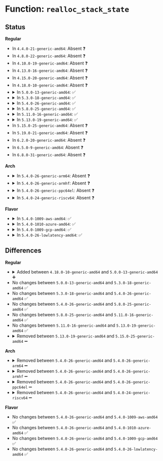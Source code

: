# Function: <code>realloc_stack_state</code>

## Status
<b>Regular</b>
<ul>
<li>
In <code>4.4.0-21-generic-amd64</code>: Absent ❓
</li>
<li>
In <code>4.8.0-22-generic-amd64</code>: Absent ❓
</li>
<li>
In <code>4.10.0-19-generic-amd64</code>: Absent ❓
</li>
<li>
In <code>4.13.0-16-generic-amd64</code>: Absent ❓
</li>
<li>
In <code>4.15.0-20-generic-amd64</code>: Absent ❓
</li>
<li>
In <code>4.18.0-10-generic-amd64</code>: Absent ❓
</li>
<li>
<details>
<summary>In <code>5.0.0-13-generic-amd64</code>: ✅</summary>

```c
int realloc_stack_state(struct bpf_func_state * state, int size, bool copy_old)
```

```json
{
  "name": "realloc_stack_state",
  "collision_type": "Unique Static",
  "inline_type": "No",
  "funcs": [
    {
      "addr": 18446744071580707552,
      "name": "realloc_stack_state",
      "external": false,
      "loc": "kernel/bpf/verifier.c:573",
      "file": "kernel/bpf/verifier.c",
      "inline": "seen, unknown",
      "caller_inline": [],
      "caller_func": [
        "kernel/bpf/verifier.c:check_mem_access",
        "kernel/bpf/verifier.c:copy_verifier_state"
      ]
    }
  ],
  "symbols": [
    {
      "addr": 18446744071580707552,
      "name": "realloc_stack_state",
      "section": ".text",
      "bind": "STB_LOCAL",
      "size": 317
    }
  ]
}
```
</details>
</li>
<li>
<details>
<summary>In <code>5.3.0-18-generic-amd64</code>: ✅</summary>

```c
int realloc_stack_state(struct bpf_func_state * state, int size, bool copy_old)
```

```json
{
  "name": "realloc_stack_state",
  "collision_type": "Unique Static",
  "inline_type": "No",
  "funcs": [
    {
      "addr": 18446744071580781760,
      "name": "realloc_stack_state",
      "external": false,
      "loc": "kernel/bpf/verifier.c:596",
      "file": "kernel/bpf/verifier.c",
      "inline": "seen, unknown",
      "caller_inline": [],
      "caller_func": [
        "kernel/bpf/verifier.c:check_mem_access",
        "kernel/bpf/verifier.c:copy_verifier_state"
      ]
    }
  ],
  "symbols": [
    {
      "addr": 18446744071580781760,
      "name": "realloc_stack_state",
      "section": ".text",
      "bind": "STB_LOCAL",
      "size": 349
    }
  ]
}
```
</details>
</li>
<li>
<details>
<summary>In <code>5.4.0-26-generic-amd64</code>: ✅</summary>

```c
int realloc_stack_state(struct bpf_func_state * state, int size, bool copy_old)
```

```json
{
  "name": "realloc_stack_state",
  "collision_type": "Unique Static",
  "inline_type": "No",
  "funcs": [
    {
      "addr": 18446744071580832688,
      "name": "realloc_stack_state",
      "external": false,
      "loc": "kernel/bpf/verifier.c:596",
      "file": "kernel/bpf/verifier.c",
      "inline": "seen, unknown",
      "caller_inline": [],
      "caller_func": [
        "kernel/bpf/verifier.c:check_mem_access",
        "kernel/bpf/verifier.c:copy_verifier_state"
      ]
    }
  ],
  "symbols": [
    {
      "addr": 18446744071580832688,
      "name": "realloc_stack_state",
      "section": ".text",
      "bind": "STB_LOCAL",
      "size": 349
    }
  ]
}
```
</details>
</li>
<li>
<details>
<summary>In <code>5.8.0-25-generic-amd64</code>: ✅</summary>

```c
int realloc_stack_state(struct bpf_func_state * state, int size, bool copy_old)
```

```json
{
  "name": "realloc_stack_state",
  "collision_type": "Unique Static",
  "inline_type": "No",
  "funcs": [
    {
      "addr": 18446744071580961184,
      "name": "realloc_stack_state",
      "external": false,
      "loc": "kernel/bpf/verifier.c:723",
      "file": "kernel/bpf/verifier.c",
      "inline": "seen, unknown",
      "caller_inline": [],
      "caller_func": [
        "kernel/bpf/verifier.c:check_stack_write",
        "kernel/bpf/verifier.c:copy_verifier_state"
      ]
    }
  ],
  "symbols": [
    {
      "addr": 18446744071580961184,
      "name": "realloc_stack_state",
      "section": ".text",
      "bind": "STB_LOCAL",
      "size": 318
    }
  ]
}
```
</details>
</li>
<li>
<details>
<summary>In <code>5.11.0-16-generic-amd64</code>: ✅</summary>

```c
int realloc_stack_state(struct bpf_func_state * state, int size, bool copy_old)
```

```json
{
  "name": "realloc_stack_state",
  "collision_type": "Unique Static",
  "inline_type": "No",
  "funcs": [
    {
      "addr": 18446744071580961120,
      "name": "realloc_stack_state",
      "external": false,
      "loc": "kernel/bpf/verifier.c:749",
      "file": "kernel/bpf/verifier.c",
      "inline": "seen, unknown",
      "caller_inline": [],
      "caller_func": [
        "kernel/bpf/verifier.c:check_stack_write",
        "kernel/bpf/verifier.c:copy_verifier_state"
      ]
    }
  ],
  "symbols": [
    {
      "addr": 18446744071580961120,
      "name": "realloc_stack_state",
      "section": ".text",
      "bind": "STB_LOCAL",
      "size": 315
    }
  ]
}
```
</details>
</li>
<li>
<details>
<summary>In <code>5.13.0-19-generic-amd64</code>: ✅</summary>

```c
int realloc_stack_state(struct bpf_func_state * state, int size, bool copy_old)
```

```json
{
  "name": "realloc_stack_state",
  "collision_type": "Unique Static",
  "inline_type": "No",
  "funcs": [
    {
      "addr": 18446744071580960880,
      "name": "realloc_stack_state",
      "external": false,
      "loc": "kernel/bpf/verifier.c:798",
      "file": "kernel/bpf/verifier.c",
      "inline": "seen, unknown",
      "caller_inline": [],
      "caller_func": [
        "kernel/bpf/verifier.c:check_stack_write_var_off",
        "kernel/bpf/verifier.c:check_stack_write_fixed_off",
        "kernel/bpf/verifier.c:copy_verifier_state"
      ]
    }
  ],
  "symbols": [
    {
      "addr": 18446744071580960880,
      "name": "realloc_stack_state",
      "section": ".text",
      "bind": "STB_LOCAL",
      "size": 315
    }
  ]
}
```
</details>
</li>
<li>
In <code>5.15.0-25-generic-amd64</code>: Absent ❓
</li>
<li>
In <code>5.19.0-21-generic-amd64</code>: Absent ❓
</li>
<li>
In <code>6.2.0-20-generic-amd64</code>: Absent ❓
</li>
<li>
In <code>6.5.0-9-generic-amd64</code>: Absent ❓
</li>
<li>
In <code>6.8.0-31-generic-amd64</code>: Absent ❓
</li>
</ul>
<b>Arch</b>
<ul>
<li>
<details>
<summary>In <code>5.4.0-26-generic-arm64</code>: Absent ❓</summary>

```json
{
  "name": "realloc_stack_state",
  "collision_type": "Unique Static",
  "inline_type": "Full",
  "funcs": [
    {
      "addr": 18446603336492191264,
      "name": "realloc_stack_state",
      "external": false,
      "loc": "kernel/bpf/verifier.c:596",
      "file": "kernel/bpf/verifier.c",
      "inline": "not declared, inlined",
      "caller_inline": [
        "kernel/bpf/verifier.c:check_stack_write",
        "kernel/bpf/verifier.c:copy_verifier_state"
      ],
      "caller_func": []
    }
  ],
  "symbols": []
}
```
</details>
</li>
<li>
<details>
<summary>In <code>5.4.0-26-generic-armhf</code>: Absent ❓</summary>

```json
{
  "name": "realloc_stack_state",
  "collision_type": "Unique Static",
  "inline_type": "Full",
  "funcs": [
    {
      "addr": 3226087624,
      "name": "realloc_stack_state",
      "external": false,
      "loc": "kernel/bpf/verifier.c:596",
      "file": "kernel/bpf/verifier.c",
      "inline": "not declared, inlined",
      "caller_inline": [
        "kernel/bpf/verifier.c:check_stack_write",
        "kernel/bpf/verifier.c:copy_verifier_state"
      ],
      "caller_func": []
    }
  ],
  "symbols": []
}
```
</details>
</li>
<li>
<details>
<summary>In <code>5.4.0-26-generic-ppc64el</code>: Absent ❓</summary>

```json
{
  "name": "realloc_stack_state",
  "collision_type": "Unique Static",
  "inline_type": "Full",
  "funcs": [
    {
      "addr": 13835058055285407924,
      "name": "realloc_stack_state",
      "external": false,
      "loc": "kernel/bpf/verifier.c:596",
      "file": "kernel/bpf/verifier.c",
      "inline": "not declared, inlined",
      "caller_inline": [
        "kernel/bpf/verifier.c:check_stack_write",
        "kernel/bpf/verifier.c:copy_verifier_state"
      ],
      "caller_func": []
    }
  ],
  "symbols": []
}
```
</details>
</li>
<li>
<details>
<summary>In <code>5.4.0-24-generic-riscv64</code>: Absent ❓</summary>

```json
{
  "name": "realloc_stack_state",
  "collision_type": "Unique Static",
  "inline_type": "Full",
  "funcs": [
    {
      "addr": 18446743936272343884,
      "name": "realloc_stack_state",
      "external": false,
      "loc": "kernel/bpf/verifier.c:596",
      "file": "kernel/bpf/verifier.c",
      "inline": "not declared, inlined",
      "caller_inline": [
        "kernel/bpf/verifier.c:check_stack_write",
        "kernel/bpf/verifier.c:copy_verifier_state"
      ],
      "caller_func": []
    }
  ],
  "symbols": []
}
```
</details>
</li>
</ul>
<b>Flavor</b>
<ul>
<li>
<details>
<summary>In <code>5.4.0-1009-aws-amd64</code>: ✅</summary>

```c
int realloc_stack_state(struct bpf_func_state * state, int size, bool copy_old)
```

```json
{
  "name": "realloc_stack_state",
  "collision_type": "Unique Static",
  "inline_type": "No",
  "funcs": [
    {
      "addr": 18446744071580801488,
      "name": "realloc_stack_state",
      "external": false,
      "loc": "kernel/bpf/verifier.c:596",
      "file": "kernel/bpf/verifier.c",
      "inline": "seen, unknown",
      "caller_inline": [],
      "caller_func": [
        "kernel/bpf/verifier.c:check_mem_access",
        "kernel/bpf/verifier.c:copy_verifier_state"
      ]
    }
  ],
  "symbols": [
    {
      "addr": 18446744071580801488,
      "name": "realloc_stack_state",
      "section": ".text",
      "bind": "STB_LOCAL",
      "size": 349
    }
  ]
}
```
</details>
</li>
<li>
<details>
<summary>In <code>5.4.0-1010-azure-amd64</code>: ✅</summary>

```c
int realloc_stack_state(struct bpf_func_state * state, int size, bool copy_old)
```

```json
{
  "name": "realloc_stack_state",
  "collision_type": "Unique Static",
  "inline_type": "No",
  "funcs": [
    {
      "addr": 18446744071580747664,
      "name": "realloc_stack_state",
      "external": false,
      "loc": "kernel/bpf/verifier.c:596",
      "file": "kernel/bpf/verifier.c",
      "inline": "seen, unknown",
      "caller_inline": [],
      "caller_func": [
        "kernel/bpf/verifier.c:check_mem_access",
        "kernel/bpf/verifier.c:copy_verifier_state"
      ]
    }
  ],
  "symbols": [
    {
      "addr": 18446744071580747664,
      "name": "realloc_stack_state",
      "section": ".text",
      "bind": "STB_LOCAL",
      "size": 349
    }
  ]
}
```
</details>
</li>
<li>
<details>
<summary>In <code>5.4.0-1009-gcp-amd64</code>: ✅</summary>

```c
int realloc_stack_state(struct bpf_func_state * state, int size, bool copy_old)
```

```json
{
  "name": "realloc_stack_state",
  "collision_type": "Unique Static",
  "inline_type": "No",
  "funcs": [
    {
      "addr": 18446744071580792736,
      "name": "realloc_stack_state",
      "external": false,
      "loc": "kernel/bpf/verifier.c:596",
      "file": "kernel/bpf/verifier.c",
      "inline": "seen, unknown",
      "caller_inline": [],
      "caller_func": [
        "kernel/bpf/verifier.c:check_mem_access",
        "kernel/bpf/verifier.c:copy_verifier_state"
      ]
    }
  ],
  "symbols": [
    {
      "addr": 18446744071580792736,
      "name": "realloc_stack_state",
      "section": ".text",
      "bind": "STB_LOCAL",
      "size": 349
    }
  ]
}
```
</details>
</li>
<li>
<details>
<summary>In <code>5.4.0-26-lowlatency-amd64</code>: ✅</summary>

```c
int realloc_stack_state(struct bpf_func_state * state, int size, bool copy_old)
```

```json
{
  "name": "realloc_stack_state",
  "collision_type": "Unique Static",
  "inline_type": "No",
  "funcs": [
    {
      "addr": 18446744071580851120,
      "name": "realloc_stack_state",
      "external": false,
      "loc": "kernel/bpf/verifier.c:596",
      "file": "kernel/bpf/verifier.c",
      "inline": "seen, unknown",
      "caller_inline": [],
      "caller_func": [
        "kernel/bpf/verifier.c:check_mem_access",
        "kernel/bpf/verifier.c:copy_verifier_state"
      ]
    }
  ],
  "symbols": [
    {
      "addr": 18446744071580851120,
      "name": "realloc_stack_state",
      "section": ".text",
      "bind": "STB_LOCAL",
      "size": 349
    }
  ]
}
```
</details>
</li>
</ul>

## Differences
<b>Regular</b>
<ul>
<li>
<details>
<summary>Added between <code>4.18.0-10-generic-amd64</code> and <code>5.0.0-13-generic-amd64</code> ➕</summary>

```c
int realloc_stack_state(struct bpf_func_state * state, int size, bool copy_old)
```
</details>
</li>
<li>
No changes between <code>5.0.0-13-generic-amd64</code> and <code>5.3.0-18-generic-amd64</code> ✅
</li>
<li>
No changes between <code>5.3.0-18-generic-amd64</code> and <code>5.4.0-26-generic-amd64</code> ✅
</li>
<li>
No changes between <code>5.4.0-26-generic-amd64</code> and <code>5.8.0-25-generic-amd64</code> ✅
</li>
<li>
No changes between <code>5.8.0-25-generic-amd64</code> and <code>5.11.0-16-generic-amd64</code> ✅
</li>
<li>
No changes between <code>5.11.0-16-generic-amd64</code> and <code>5.13.0-19-generic-amd64</code> ✅
</li>
<li>
<details>
<summary>Removed between <code>5.13.0-19-generic-amd64</code> and <code>5.15.0-25-generic-amd64</code> ➖</summary>

```c
int realloc_stack_state(struct bpf_func_state * state, int size, bool copy_old)
```
</details>
</li>
</ul>
<b>Arch</b>
<ul>
<li>
<details>
<summary>Removed between <code>5.4.0-26-generic-amd64</code> and <code>5.4.0-26-generic-arm64</code> ➖</summary>

```c
int realloc_stack_state(struct bpf_func_state * state, int size, bool copy_old)
```
</details>
</li>
<li>
<details>
<summary>Removed between <code>5.4.0-26-generic-amd64</code> and <code>5.4.0-26-generic-armhf</code> ➖</summary>

```c
int realloc_stack_state(struct bpf_func_state * state, int size, bool copy_old)
```
</details>
</li>
<li>
<details>
<summary>Removed between <code>5.4.0-26-generic-amd64</code> and <code>5.4.0-26-generic-ppc64el</code> ➖</summary>

```c
int realloc_stack_state(struct bpf_func_state * state, int size, bool copy_old)
```
</details>
</li>
<li>
<details>
<summary>Removed between <code>5.4.0-26-generic-amd64</code> and <code>5.4.0-24-generic-riscv64</code> ➖</summary>

```c
int realloc_stack_state(struct bpf_func_state * state, int size, bool copy_old)
```
</details>
</li>
</ul>
<b>Flavor</b>
<ul>
<li>
No changes between <code>5.4.0-26-generic-amd64</code> and <code>5.4.0-1009-aws-amd64</code> ✅
</li>
<li>
No changes between <code>5.4.0-26-generic-amd64</code> and <code>5.4.0-1010-azure-amd64</code> ✅
</li>
<li>
No changes between <code>5.4.0-26-generic-amd64</code> and <code>5.4.0-1009-gcp-amd64</code> ✅
</li>
<li>
No changes between <code>5.4.0-26-generic-amd64</code> and <code>5.4.0-26-lowlatency-amd64</code> ✅
</li>
</ul>
